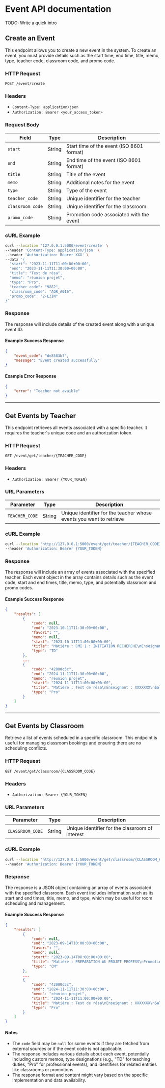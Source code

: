 # Event API documentation

TODO: Write a quick intro

## Create an Event

This endpoint allows you to create a new event in the system. To create an event, you must provide details such as the start time, end time, title, memo, type, teacher code, classroom code, and promo code.

### HTTP Request

`POST /event/create`

### Headers

- `Content-Type: application/json`
- `Authorization: Bearer <your_access_token>`

### Request Body

| Field           | Type   | Description                               |
|-----------------|--------|-------------------------------------------|
| `start`         | String | Start time of the event (ISO 8601 format) |
| `end`           | String | End time of the event (ISO 8601 format)   |
| `title`         | String | Title of the event                        |
| `memo`          | String | Additional notes for the event            |
| `type`          | String | Type of the event                         |
| `teacher_code`  | String | Unique identifier for the teacher         |
| `classroom_code`| String | Unique identifier for the classroom       |
| `promo_code`    | String | Promotion code associated with the event  |

### cURL Example

```bash
curl --location '127.0.0.1:5000/event/create' \
--header 'Content-Type: application/json' \
--header 'Authorization: Bearer XXX' \
--data '{
  "start": "2023-11-11T11:00:00+00:00",
  "end": "2023-11-11T11:30:00+00:00",
  "title": "Test de résa",
  "memo": "réunion projet",
  "type": "Pro",
  "teacher_code": "9882",
  "classroom_code": "AGR_A016",
  "promo_code": "2-L3IN"
}'
```

### Response

The response will include details of the created event along with a unique event ID.

#### Example Success Response

```json
{
    "event_code": "de8583b7",
    "message": "Event created successfully"
}
```

#### Example Error Response

```json
{
    "error": "Teacher not avaible"
}
```
---

## Get Events by Teacher

This endpoint retrieves all events associated with a specific teacher. It requires the teacher's unique code and an authorization token.

### HTTP Request

`GET /event/get/teacher/{TEACHER_CODE}`

### Headers

- `Authorization: Bearer {YOUR_TOKEN}`

### URL Parameters

| Parameter      | Type   | Description                               |
|----------------|--------|-------------------------------------------|
| `TEACHER_CODE` | String | Unique identifier for the teacher whose events you want to retrieve |

### cURL Example

```bash
curl --location 'http://127.0.0.1:5000/event/get/teacher/{TEACHER_CODE}' \
--header 'Authorization: Bearer {YOUR_TOKEN}'
```

### Response

The response will include an array of events associated with the specified teacher. Each event object in the array contains details such as the event code, start and end times, title, memo, type, and potentially classroom and promo codes.

#### Example Success Response

```json
{
    "results": [
        {
            "code": null,
            "end": "2023-10-11T11:30:00+00:00",
            "favori": "",
            "memo": null,
            "start": "2023-10-11T11:00:00+00:00",
            "title": "Matière : CMI 1 : INITIATION RECHERCHE\nEnseignant : XXXXXX\nTD : L1 S1, MI - I 6 (CMI)\nSalle : S8 = C 030\nType : TD\nMémo : CMI UNIQUEMENT\n",
            "type": "TD"
        },
        ...
        {
            "code": "42000c5c",
            "end": "2024-11-11T11:30:00+00:00",
            "memo": "réunion projet",
            "start": "2024-11-11T11:00:00+00:00",
            "title": "Matière : Test de résa\nEnseignant : XXXXXXX\nSalle : a016 v ( gt )\nPromotion : L3 INFORMATIQUE\nType : Pro\nMémo : réunion projet",
            "type": "Pro"
        }
    ]
}
```

---

## Get Events by Classroom

Retrieve a list of events scheduled in a specific classroom. This endpoint is useful for managing classroom bookings and ensuring there are no scheduling conflicts.

### HTTP Request

`GET /event/get/classroom/{CLASSROOM_CODE}`

### Headers

- `Authorization: Bearer {YOUR_TOKEN}`

### URL Parameters

| Parameter        | Type   | Description                                      |
|------------------|--------|--------------------------------------------------|
| `CLASSROOM_CODE` | String | Unique identifier for the classroom of interest |

### cURL Example

```bash
curl --location 'http://127.0.0.1:5000/event/get/classroom/{CLASSROOM_CODE}' \
--header 'Authorization: Bearer {YOUR_TOKEN}'
```

### Response

The response is a JSON object containing an array of events associated with the specified classroom. Each event includes information such as its start and end times, title, memo, and type, which may be useful for room scheduling and management.

#### Example Success Response

```json
{
    "results": [
        {
            "code": null,
            "end": "2023-09-14T10:00:00+00:00",
            "favori": "",
            "memo": null,
            "start": "2023-09-14T08:00:00+00:00",
            "title": "Matière : PREPARATION AU PROJET PROFESS\nPromotion : M1 HYDROGEOLOGIE, SOL ET ENVIRONNEMENT (HSE)\nSalle : A016 V ( GT )\nType : CM/TD\nMémo : Maison de l'eau",
            "type": "CM"
        },
        ...
        {
            "code": "42000c5c",
            "end": "2024-11-11T11:30:00+00:00",
            "memo": "réunion projet",
            "start": "2024-11-11T11:00:00+00:00",
            "title": "Matière : Test de résa\nEnseignant : XXXXXXX\nSalle : a016 v ( gt )\nPromotion : L3 INFORMATIQUE\nType : Pro\nMémo : réunion projet",
            "type": "Pro"
        }
    ]
}
```

#### Notes

- The `code` field may be `null` for some events if they are fetched from external sources or if the event code is not applicable.
- The response includes various details about each event, potentially including custom memos, type designations (e.g., "TD" for teaching duties, "Pro" for professional events), and identifiers for related entities like classrooms or promotions.
- The response format and content might vary based on the specific implementation and data availability.